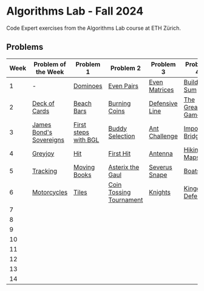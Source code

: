 # Algorithms Lab - Fall 2024
Code Expert exercises from the Algorithms Lab course at ETH Zürich.

## Problems
| Week | Problem of the Week | Problem  1 | Problem 2 | Problem 3 | Problem 4 |
| ---- | --------------------------------------------------------------------- | ---------------------------------------------------------------------------- | ---------------------------------------------------------- | ----------------------------------------------------------------- | ------------------------------------------------------------------ |
|1|-|[Dominoes](Week01/Dominoes)|[Even Pairs](Week01/Even%20Pairs)|[Even Matrices](Week01/Even%20Matrices)|[Build the Sum](Week01/Even%20Matrices)|
|2|[Deck of Cards](Week02/Deck%20of%20Cards)|[Beach Bars](Week02/Beach%20Bars)|[Burning Coins](Week02/Burning%20Coins)|[Defensive Line](Week02/Defensive%20Line)|[The Great Game](Week02/The%20Great%20Game)|
|3|[James Bond's Sovereigns](Week03/James%20Bond's%20Sovereigns)|[First steps with BGL](Week03/First%20steps%20with%20BGL)|[Buddy Selection](Week03/Buddy%20Selection)|[Ant Challenge](Week03/Ant%20Challenge)|[Important Bridges](Week03/Important%20Bridges)|
|4|[Greyjoy](Week04/Greyjoy)|[Hit](Week04/Hit)|[First Hit](Week04/First%20Hit)|[Antenna](Week04/Antenna)|[Hiking Maps](Week04/Hiking%20Maps)|
|5|[Tracking](Week05/Tracking)|[Moving Books](Week05/Moving%20Books)|[Asterix the Gaul](Week05/Asterix%20the%20Gaul)|[Severus Snape](Week05/Severus%20Snape)|[Boats](Week05/Boats)|
|6|[Motorcycles](Week06/Motorcycles)|[Tiles](Week06/Tiles)|[Coin Tossing Tournament](Week06/Coin%20Tossing%20Tournament)|[Knights](Week06/Knights)|[Kingdom Defense](Week06/Kingdom%20Defense)|
|7|[]()|[]()|[]()|[]()|[]()|
|8|[]()|[]()|[]()|[]()|[]()|
|9|[]()|[]()|[]()|[]()|[]()|
|10|[]()|[]()|[]()|[]()|[]()|
|11|[]()|[]()|[]()|[]()|[]()|
|12|[]()|[]()|[]()|[]()|[]()|
|13|[]()|[]()|[]()|[]()|[]()|
|14|[]()|[]()|[]()|[]()|[]()|
